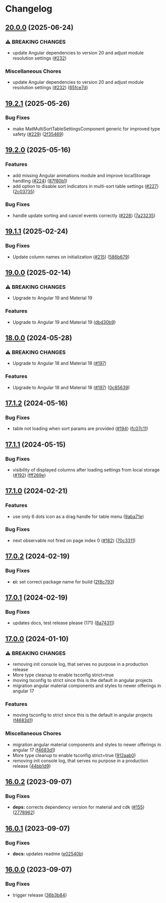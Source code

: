 # Changelog

## [20.0.0](https://github.com/Maxl94/ngx-multi-sort-table/compare/v19.2.1...v20.0.0) (2025-06-24)


### ⚠ BREAKING CHANGES

* update Angular dependencies to version 20 and adjust module resolution settings ([#232](https://github.com/Maxl94/ngx-multi-sort-table/issues/232))

### Miscellaneous Chores

* update Angular dependencies to version 20 and adjust module resolution settings ([#232](https://github.com/Maxl94/ngx-multi-sort-table/issues/232)) ([65fce7d](https://github.com/Maxl94/ngx-multi-sort-table/commit/65fce7d32918d23b91d3f723d20f06ca520ceb10))

## [19.2.1](https://github.com/Maxl94/ngx-multi-sort-table/compare/v19.2.0...v19.2.1) (2025-05-26)


### Bug Fixes

* make MatMultiSortTableSettingsComponent generic for improved type safety ([#229](https://github.com/Maxl94/ngx-multi-sort-table/issues/229)) ([2f35469](https://github.com/Maxl94/ngx-multi-sort-table/commit/2f35469e15cef3403e4ef07aad11ce9fa6c553fd))

## [19.2.0](https://github.com/Maxl94/ngx-multi-sort-table/compare/v19.1.1...v19.2.0) (2025-05-16)


### Features

* add missing Angular animations module and improve localStorage handling ([#224](https://github.com/Maxl94/ngx-multi-sort-table/issues/224)) ([87f80b1](https://github.com/Maxl94/ngx-multi-sort-table/commit/87f80b11d15c97b31683dd27549709922da70a38))
* add option to disable sort indicators in multi-sort table settings ([#227](https://github.com/Maxl94/ngx-multi-sort-table/issues/227)) ([2c03735](https://github.com/Maxl94/ngx-multi-sort-table/commit/2c03735e0811eb884fc119ce3b1521850c69064f))


### Bug Fixes

* handle update sorting and cancel events correctly ([#228](https://github.com/Maxl94/ngx-multi-sort-table/issues/228)) ([7a23235](https://github.com/Maxl94/ngx-multi-sort-table/commit/7a23235dc5e268f204e1b70ece885a5020ac2b80))

## [19.1.1](https://github.com/Maxl94/ngx-multi-sort-table/compare/v19.1.0...v19.1.1) (2025-02-24)


### Bug Fixes

* Update column names on initialization ([#215](https://github.com/Maxl94/ngx-multi-sort-table/issues/215)) ([586b679](https://github.com/Maxl94/ngx-multi-sort-table/commit/586b6795c48958937fef8bdcfce89f75be81ae7a))

## [19.0.0](https://github.com/Maxl94/ngx-multi-sort-table/compare/v18.0.0...v19.0.0) (2025-02-14)


### ⚠ BREAKING CHANGES

* Upgrade to Angular 19 and Material 19

### Features

* Upgrade to Angular 19 and Material 19 ([dbd30b9](https://github.com/Maxl94/ngx-multi-sort-table/commit/dbd30b94d56a584249a25135d0de4e054f050dd5))

## [18.0.0](https://github.com/Maxl94/ngx-multi-sort-table/compare/v17.1.2...v18.0.0) (2024-05-28)


### ⚠ BREAKING CHANGES

* Upgrade to Angular 18 and Material 18 ([#197](https://github.com/Maxl94/ngx-multi-sort-table/issues/197))

### Features

* Upgrade to Angular 18 and Material 18 ([#197](https://github.com/Maxl94/ngx-multi-sort-table/issues/197)) ([0c85639](https://github.com/Maxl94/ngx-multi-sort-table/commit/0c856394359812bc50398830fb65bb01237d33c6))

## [17.1.2](https://github.com/Maxl94/ngx-multi-sort-table/compare/v17.1.1...v17.1.2) (2024-05-16)


### Bug Fixes

* table not loading when sort params are provided ([#194](https://github.com/Maxl94/ngx-multi-sort-table/issues/194)) ([fc07c11](https://github.com/Maxl94/ngx-multi-sort-table/commit/fc07c111322ee58de0dcabbffd92db830a32010e))

## [17.1.1](https://github.com/Maxl94/ngx-multi-sort-table/compare/v17.1.0...v17.1.1) (2024-05-15)


### Bug Fixes

* visibility of displayed columns after loading settings from local storage ([#192](https://github.com/Maxl94/ngx-multi-sort-table/issues/192)) ([fff269e](https://github.com/Maxl94/ngx-multi-sort-table/commit/fff269ea46adee41705e8236a060d9f68b3cdd79))

## [17.1.0](https://github.com/Maxl94/ngx-multi-sort-table/compare/v17.0.2...v17.1.0) (2024-02-21)


### Features

* use only 6 dots icon as a drag handle for table menu ([9aba71e](https://github.com/Maxl94/ngx-multi-sort-table/commit/9aba71ebb74307b39bbeedb0a7e686758a21153e))


### Bug Fixes

* next observable not fired on page index 0 ([#182](https://github.com/Maxl94/ngx-multi-sort-table/issues/182)) ([70c3311](https://github.com/Maxl94/ngx-multi-sort-table/commit/70c33114d6e9385c9633ceb1185dd2a1a52bfb39))

## [17.0.2](https://github.com/Maxl94/ngx-multi-sort-table/compare/v17.0.1...v17.0.2) (2024-02-19)


### Bug Fixes

* **ci:** set correct package name for build ([2f8c793](https://github.com/Maxl94/ngx-multi-sort-table/commit/2f8c79323f83ebfb6bd3f22c7863ed731b081f0d))

## [17.0.1](https://github.com/Maxl94/ngx-multi-sort-table/compare/v17.0.0...v17.0.1) (2024-02-19)


### Bug Fixes

* updates docs, test release please (171) ([8a74311](https://github.com/Maxl94/ngx-multi-sort-table/commit/8a7431159d7dde56f340cbd04c5f8becbd840397))

## [17.0.0](https://github.com/Maxl94/ngx-multi-sort-table/compare/v16.0.2...v17.0.0) (2024-01-10)


### ⚠ BREAKING CHANGES

* removing init console log, that serves no purpose in a production release
* More type cleanup to enable tsconfig strict=true
* moving tsconfig to strict since this is the default in angular projects
* migration angular material components and styles to newer offerings in angular 17

### Features

* moving tsconfig to strict since this is the default in angular projects ([f4683d1](https://github.com/Maxl94/ngx-multi-sort-table/commit/f4683d1c1faf7b1a6cc3afed9311d0303271aee2))


### Miscellaneous Chores

* migration angular material components and styles to newer offerings in angular 17 ([f4683d1](https://github.com/Maxl94/ngx-multi-sort-table/commit/f4683d1c1faf7b1a6cc3afed9311d0303271aee2))
* More type cleanup to enable tsconfig strict=true ([912aab0](https://github.com/Maxl94/ngx-multi-sort-table/commit/912aab0673b0881b2dbeadb9c2913270596d8ce6))
* removing init console log, that serves no purpose in a production release ([44bb1d9](https://github.com/Maxl94/ngx-multi-sort-table/commit/44bb1d925a6b962636a7d6cebaa8a6d95325e6c2))

## [16.0.2](https://github.com/Maxl94/ngx-multi-sort-table/compare/v16.0.1...v16.0.2) (2023-09-07)


### Bug Fixes

* **deps:** corrects dependency version for material and cdk ([#155](https://github.com/Maxl94/ngx-multi-sort-table/issues/155)) ([2778962](https://github.com/Maxl94/ngx-multi-sort-table/commit/27789621cd77718cddb39e9d8a04c49de2b7c922))

## [16.0.1](https://github.com/Maxl94/ngx-multi-sort-table/compare/v16.0.0...v16.0.1) (2023-09-07)


### Bug Fixes

* **docs:** updates readme ([e02540b](https://github.com/Maxl94/ngx-multi-sort-table/commit/e02540b144c3a890113c6203b727d5475d021514))

## [16.0.0](https://github.com/Maxl94/ngx-multi-sort-table/compare/v1.0.0...v16.0.0) (2023-09-07)


### Bug Fixes

* trigger release ([36b3b84](https://github.com/Maxl94/ngx-multi-sort-table/commit/36b3b84c1a5bb5d927d12fdeffcb76fa21017b9e))
